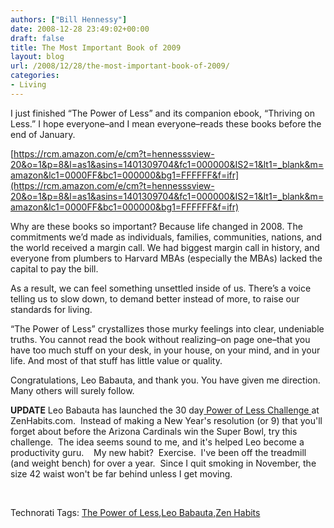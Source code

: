 ```yaml
---
authors: ["Bill Hennessy"]
date: 2008-12-28 23:49:02+00:00
draft: false
title: The Most Important Book of 2009
layout: blog
url: /2008/12/28/the-most-important-book-of-2009/
categories:
- Living
---
```


I just finished “The Power of Less” and its companion ebook, “Thriving on Less.” I hope everyone–and I mean everyone–reads these books before the end of January.

[https://rcm.amazon.com/e/cm?t=hennesssview-20&o=1&p=8&l=as1&asins=1401309704&fc1=000000&IS2=1&lt1=_blank&m=amazon&lc1=0000FF&bc1=000000&bg1=FFFFFF&f=ifr](https://rcm.amazon.com/e/cm?t=hennesssview-20&o=1&p=8&l=as1&asins=1401309704&fc1=000000&IS2=1&lt1=_blank&m=amazon&lc1=0000FF&bc1=000000&bg1=FFFFFF&f=ifr)

Why are these books so important? Because life changed in 2008. The commitments we’d made as individuals, families, communities, nations, and the world received a margin call. We had biggest margin call in history, and everyone from plumbers to Harvard MBAs (especially the MBAs) lacked the capital to pay the bill.

As a result, we can feel something unsettled inside of us. There’s a voice telling us to slow down, to demand better instead of more, to raise our standards for living.

“The Power of Less” crystallizes those murky feelings into clear, undeniable truths. You cannot read the book without realizing–on page one–that you have too much stuff on your desk, in your house, on your mind, and in your life. And most of that stuff has little value or quality.

Congratulations, Leo Babauta, and thank you. You have given me direction. Many others will surely follow.

**UPDATE** Leo Babauta has launched the 30 day[ Power of Less Challenge ](https://zenhabits.net/2008/12/make-2009-great-join-the-power-of-less-new-years-challenge/)at ZenHabits.com.  Instead of making a New Year's resolution (or 9) that you'll forget about before the Arizona Cardinals win the Super Bowl, try this challenge.  The idea seems sound to me, and it's helped Leo become a productivity guru.    My new habit?  Exercise.  I've been off the treadmill (and weight bench) for over a year.  Since I quit smoking in November, the size 42 waist won't be far behind unless I get moving. 

 


Technorati Tags: [The Power of Less](https://technorati.com/tags/The%20Power%20of%20Less),[Leo Babauta](https://technorati.com/tags/Leo%20Babauta),[Zen Habits](https://technorati.com/tags/Zen%20Habits)
